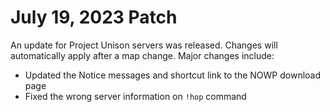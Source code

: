 # July 19, 2023 Patch
An update for Project Unison servers was released. Changes will automatically apply after a map change. Major changes include:

* Updated the Notice messages and shortcut link to the NOWP download page
* Fixed the wrong server information on `!hop` command
